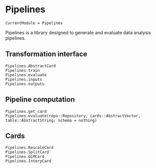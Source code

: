 # Pipelines

```@meta
CurrentModule = Pipelines
```

Pipelines is a library designed to generate and evaluate data analysis pipelines.

## Transformation interface

```@docs
Pipelines.AbstractCard
Pipelines.train
Pipelines.evaluate
Pipelines.inputs
Pipelines.outputs
```

## Pipeline computation

```@docs
Pipelines.get_card
Pipelines.evaluate(repo::Repository, cards::AbstractVector, table::AbstractString; schema = nothing)
```

## Cards

```@docs
Pipelines.RescaleCard
Pipelines.SplitCard
Pipelines.GLMCard
Pipelines.InterpCard
```